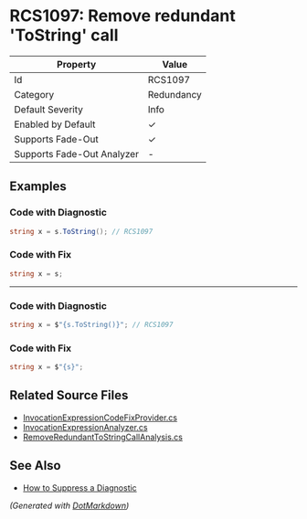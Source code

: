 # RCS1097: Remove redundant 'ToString' call

| Property                    | Value      |
| --------------------------- | ---------- |
| Id                          | RCS1097    |
| Category                    | Redundancy |
| Default Severity            | Info       |
| Enabled by Default          | &#x2713;   |
| Supports Fade\-Out          | &#x2713;   |
| Supports Fade\-Out Analyzer | \-         |

## Examples

### Code with Diagnostic

```csharp
string x = s.ToString(); // RCS1097
```

### Code with Fix

```csharp
string x = s;
```

- - -

### Code with Diagnostic

```csharp
string x = $"{s.ToString()}"; // RCS1097
```

### Code with Fix

```csharp
string x = $"{s}";
```

## Related Source Files

* [InvocationExpressionCodeFixProvider.cs](../../src/Analyzers.CodeFixes/CSharp/CodeFixes/InvocationExpressionCodeFixProvider.cs)
* [InvocationExpressionAnalyzer.cs](../../src/Analyzers/CSharp/Analysis/InvocationExpressionAnalyzer.cs)
* [RemoveRedundantToStringCallAnalysis.cs](../../src/Analyzers/CSharp/Analysis/RemoveRedundantToStringCallAnalysis.cs)

## See Also

* [How to Suppress a Diagnostic](../HowToConfigureAnalyzers.md#how-to-suppress-a-diagnostic)

*\(Generated with [DotMarkdown](http://github.com/JosefPihrt/DotMarkdown)\)*